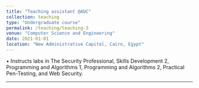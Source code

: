 ```yaml
---
title: "Teaching assistant @AUC"
collection: teaching
type: "Undergraduate course"
permalink: /teaching/teaching-3
venue: "Computer Science and Engineering"
date: 2021-01-01
location: "New Administrative Capital, Cairo, Egypt"
---
```


• Instructs labs in The Security Professional, Skills Development 2, Programming and Algorithms 1, Programming and Algorithms 2, Practical Pen-Testing, and Web Security.

<hr>
